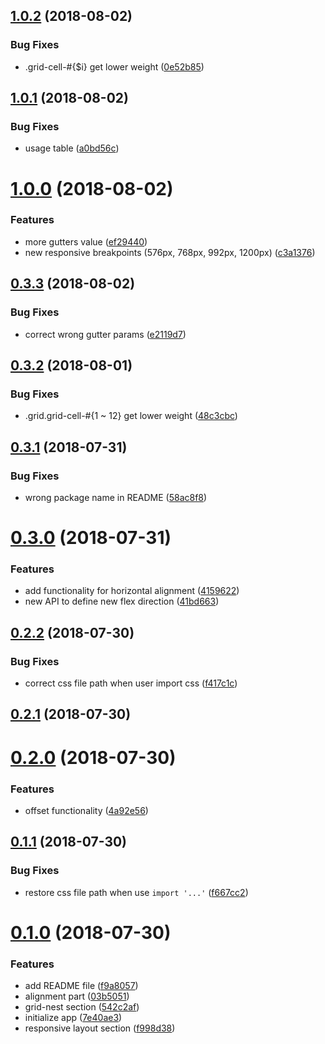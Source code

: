 <a name="1.0.2"></a>
## [1.0.2](https://github.com/lbwa/grid-style/compare/v1.0.1...v1.0.2) (2018-08-02)


### Bug Fixes

* .grid-cell-#{$i} get lower weight ([0e52b85](https://github.com/lbwa/grid-style/commit/0e52b85))



<a name="1.0.1"></a>
## [1.0.1](https://github.com/lbwa/grid-style/compare/v1.0.0...v1.0.1) (2018-08-02)


### Bug Fixes

* usage table ([a0bd56c](https://github.com/lbwa/grid-style/commit/a0bd56c))



<a name="1.0.0"></a>
# [1.0.0](https://github.com/lbwa/grid-style/compare/v0.3.3...v1.0.0) (2018-08-02)


### Features

* more gutters value ([ef29440](https://github.com/lbwa/grid-style/commit/ef29440))
* new responsive breakpoints (576px, 768px, 992px, 1200px) ([c3a1376](https://github.com/lbwa/grid-style/commit/c3a1376))



<a name="0.3.3"></a>
## [0.3.3](https://github.com/lbwa/grid-style/compare/v0.3.2...v0.3.3) (2018-08-02)


### Bug Fixes

* correct wrong gutter params ([e2119d7](https://github.com/lbwa/grid-style/commit/e2119d7))



<a name="0.3.2"></a>
## [0.3.2](https://github.com/lbwa/grid-style/compare/v0.3.1...v0.3.2) (2018-08-01)


### Bug Fixes

* .grid.grid-cell-#{1 ~ 12} get lower weight ([48c3cbc](https://github.com/lbwa/grid-style/commit/48c3cbc))



<a name="0.3.1"></a>
## [0.3.1](https://github.com/lbwa/grid-style/compare/v0.3.0...v0.3.1) (2018-07-31)


### Bug Fixes

* wrong package name in README ([58ac8f8](https://github.com/lbwa/grid-style/commit/58ac8f8))



<a name="0.3.0"></a>
# [0.3.0](https://github.com/lbwa/grid-style/compare/v0.2.2...v0.3.0) (2018-07-31)


### Features

* add functionality for horizontal alignment ([4159622](https://github.com/lbwa/grid-style/commit/4159622))
* new API to define new flex direction ([41bd663](https://github.com/lbwa/grid-style/commit/41bd663))



<a name="0.2.2"></a>
## [0.2.2](https://github.com/lbwa/grid-style/compare/v0.2.1...v0.2.2) (2018-07-30)


### Bug Fixes

* correct css file path when user import css ([f417c1c](https://github.com/lbwa/grid-style/commit/f417c1c))



<a name="0.2.1"></a>
## [0.2.1](https://github.com/lbwa/grid-style/compare/v0.2.0...v0.2.1) (2018-07-30)



<a name="0.2.0"></a>
# [0.2.0](https://github.com/lbwa/grid-style/compare/v0.1.1...v0.2.0) (2018-07-30)


### Features

* offset functionality ([4a92e56](https://github.com/lbwa/grid-style/commit/4a92e56))



<a name="0.1.1"></a>
## [0.1.1](https://github.com/lbwa/grid-style/compare/v0.1.0...v0.1.1) (2018-07-30)


### Bug Fixes

* restore css file path when use `import '...'` ([f667cc2](https://github.com/lbwa/grid-style/commit/f667cc2))



<a name="0.1.0"></a>
# [0.1.0](https://github.com/lbwa/grid-style/compare/7e40ae3...v0.1.0) (2018-07-30)


### Features

* add README file ([f9a8057](https://github.com/lbwa/grid-style/commit/f9a8057))
* alignment part ([03b5051](https://github.com/lbwa/grid-style/commit/03b5051))
* grid-nest section ([542c2af](https://github.com/lbwa/grid-style/commit/542c2af))
* initialize app ([7e40ae3](https://github.com/lbwa/grid-style/commit/7e40ae3))
* responsive layout section ([f998d38](https://github.com/lbwa/grid-style/commit/f998d38))



